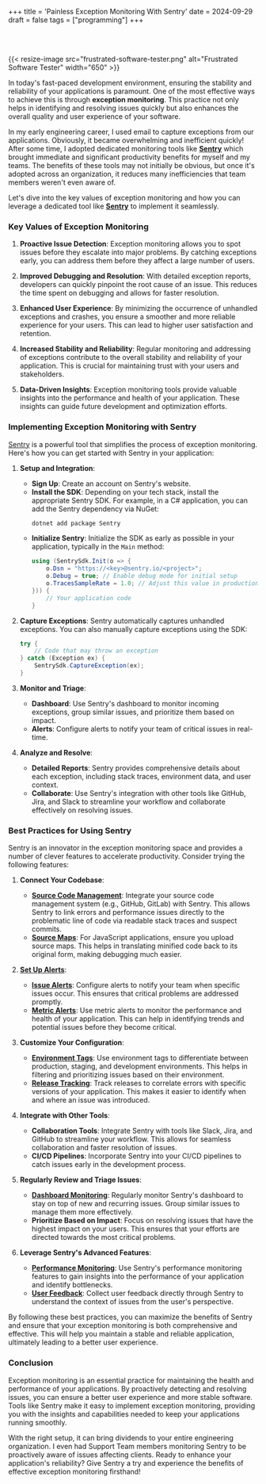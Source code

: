 +++
title = 'Painless Exception Monitoring With Sentry'
date = 2024-09-29
draft = false
tags = ["programming"]
+++

<br/><br/>

{{< resize-image src="frustrated-software-tester.png" alt="Frustrated Software Tester" width="650" >}}

In today's fast-paced development environment, ensuring the stability and reliability of your applications is paramount. One of the most effective ways to achieve this is through **exception monitoring**. This practice not only helps in identifying and resolving issues quickly but also enhances the overall quality and user experience of your software.

In my early engineering career, I used email to capture exceptions from our applications. Obviously, it became overwhelming and inefficient quickly! After some time, I adopted dedicated monitoring tools like [**Sentry**](https://sentry.io/) which brought immediate and significant productivity benefits for myself and my teams. The benefits of these tools may not initially be obvious, but once it's adopted across an organization, it reduces many inefficiencies that team members weren't even aware of.

Let's dive into the key values of exception monitoring and how you can leverage a dedicated tool like [**Sentry**](https://sentry.io/) to implement it seamlessly.

### Key Values of Exception Monitoring

1. **Proactive Issue Detection**:
   Exception monitoring allows you to spot issues before they escalate into major problems. By catching exceptions early, you can address them before they affect a large number of users.

2. **Improved Debugging and Resolution**:
   With detailed exception reports, developers can quickly pinpoint the root cause of an issue. This reduces the time spent on debugging and allows for faster resolution.

3. **Enhanced User Experience**:
   By minimizing the occurrence of unhandled exceptions and crashes, you ensure a smoother and more reliable experience for your users. This can lead to higher user satisfaction and retention.

4. **Increased Stability and Reliability**:
   Regular monitoring and addressing of exceptions contribute to the overall stability and reliability of your application. This is crucial for maintaining trust with your users and stakeholders.

5. **Data-Driven Insights**:
   Exception monitoring tools provide valuable insights into the performance and health of your application. These insights can guide future development and optimization efforts.

### Implementing Exception Monitoring with Sentry

[Sentry](https://sentry.io/) is a powerful tool that simplifies the process of exception monitoring. Here's how you can get started with Sentry in your application:

1. **Setup and Integration**:
   - **Sign Up**: Create an account on Sentry's website.
   - **Install the SDK**: Depending on your tech stack, install the appropriate Sentry SDK. For example, in a C# application, you can add the Sentry dependency via NuGet:
     ```bash
     dotnet add package Sentry
     ```
   - **Initialize Sentry**: Initialize the SDK as early as possible in your application, typically in the `Main` method:
     ```csharp
     using (SentrySdk.Init(o => {
         o.Dsn = "https://<key>@sentry.io/<project>";
         o.Debug = true; // Enable debug mode for initial setup
         o.TracesSampleRate = 1.0; // Adjust this value in production
     })) {
         // Your application code
     }
     ```

2. **Capture Exceptions**:
   Sentry automatically captures unhandled exceptions. You can also manually capture exceptions using the SDK:
   ```csharp
   try {
       // Code that may throw an exception
   } catch (Exception ex) {
       SentrySdk.CaptureException(ex);
   }
   ```

3. **Monitor and Triage**:
   - **Dashboard**: Use Sentry's dashboard to monitor incoming exceptions, group similar issues, and prioritize them based on impact.
   - **Alerts**: Configure alerts to notify your team of critical issues in real-time.

4. **Analyze and Resolve**:
   - **Detailed Reports**: Sentry provides comprehensive details about each exception, including stack traces, environment data, and user context.
   - **Collaborate**: Use Sentry's integration with other tools like GitHub, Jira, and Slack to streamline your workflow and collaborate effectively on resolving issues.

### Best Practices for Using Sentry

Sentry is an innovator in the exception monitoring space and provides a number of clever features to accelerate productivity. Consider trying the following features:

1. **Connect Your Codebase**:
   - [**Source Code Management**](https://docs.sentry.io/organization/integrations/source-code-mgmt/): Integrate your source code management system (e.g., GitHub, GitLab) with Sentry. This allows Sentry to link errors and performance issues directly to the problematic line of code via readable stack traces and suspect commits.
   - [**Source Maps**](https://docs.sentry.io/product/sentry-basics/integrate-frontend/upload-source-maps/): For JavaScript applications, ensure you upload source maps. This helps in translating minified code back to its original form, making debugging much easier.

2. [**Set Up Alerts**](https://docs.sentry.io/product/alerts/):
   - [**Issue Alerts**](https://docs.sentry.io/product/alerts/alert-types/#issue-alerts): Configure alerts to notify your team when specific issues occur. This ensures that critical problems are addressed promptly.
   - [**Metric Alerts**](https://docs.sentry.io/product/alerts/alert-types/#metric-alerts): Use metric alerts to monitor the performance and health of your application. This can help in identifying trends and potential issues before they become critical.

3. **Customize Your Configuration**:
   - [**Environment Tags**](https://docs.sentry.io/concepts/key-terms/environments/): Use environment tags to differentiate between production, staging, and development environments. This helps in filtering and prioritizing issues based on their environment.
   - [**Release Tracking**](https://docs.sentry.io/product/releases/): Track releases to correlate errors with specific versions of your application. This makes it easier to identify when and where an issue was introduced.

4. **Integrate with Other Tools**:
   - **Collaboration Tools**: Integrate Sentry with tools like Slack, Jira, and GitHub to streamline your workflow. This allows for seamless collaboration and faster resolution of issues.
   - **CI/CD Pipelines**: Incorporate Sentry into your CI/CD pipelines to catch issues early in the development process.

5. **Regularly Review and Triage Issues**:
   - [**Dashboard Monitoring**](https://docs.sentry.io/product/dashboards/): Regularly monitor Sentry's dashboard to stay on top of new and recurring issues. Group similar issues to manage them more effectively.
   - **Prioritize Based on Impact**: Focus on resolving issues that have the highest impact on your users. This ensures that your efforts are directed towards the most critical problems.

6. **Leverage Sentry's Advanced Features**:
   - [**Performance Monitoring**](https://docs.sentry.io/product/dashboards/): Use Sentry's performance monitoring features to gain insights into the performance of your application and identify bottlenecks.
   - [**User Feedback**](https://docs.sentry.io/product/user-feedback/): Collect user feedback directly through Sentry to understand the context of issues from the user's perspective.

By following these best practices, you can maximize the benefits of Sentry and ensure that your exception monitoring is both comprehensive and effective. This will help you maintain a stable and reliable application, ultimately leading to a better user experience.

### Conclusion

Exception monitoring is an essential practice for maintaining the health and performance of your applications. By proactively detecting and resolving issues, you can ensure a better user experience and more stable software. Tools like Sentry make it easy to implement exception monitoring, providing you with the insights and capabilities needed to keep your applications running smoothly. 

With the right setup, it can bring dividends to your entire engineering organization. I even had Support Team members monitoring Sentry to be proactively aware of issues affecting clients. Ready to enhance your application's reliability? Give Sentry a try and experience the benefits of effective exception monitoring firsthand!
